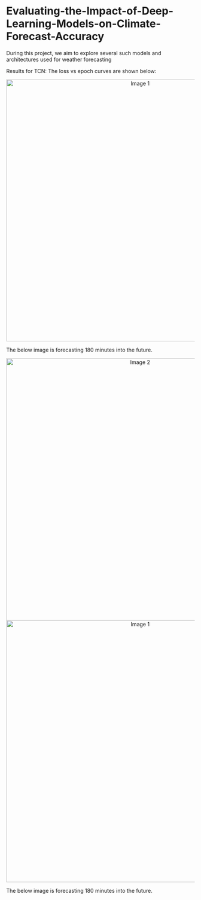 # Evaluating-the-Impact-of-Deep-Learning-Models-on-Climate-Forecast-Accuracy
 During this project, we aim to explore several such models and architectures used for weather forecasting

 
Results for TCN:
The loss vs epoch curves are shown below:
<p align="center">
  <img src="https://github.com/KoushikKaranGeethaNagaraj/Evaluating-the-Impact-of-Deep-Learning-Models-on-Climate-Forecast-Accuracy/assets/116392599/e782dc4e-38ea-4f5c-a39b-0ab53d5e63fd" alt="Image 1" width="700" height="700"/>
</p>
The below image is forecasting 180 minutes into the future.
<p align="center">
  <img src="![image](https://github.com/KoushikKaranGeethaNagaraj/Evaluating-the-Impact-of-Deep-Learning-Models-on-Climate-Forecast-Accuracy/assets/116392599/c830f16d-3365-440c-8ebd-71c23474a438)" alt="Image 2" width="700" height="700/>
</p>

Results for TCN Modified:
The loss vs epoch curves are shown below:
<p align="center">
  <img src="![image](https://github.com/KoushikKaranGeethaNagaraj/Evaluating-the-Impact-of-Deep-Learning-Models-on-Climate-Forecast-Accuracy/assets/116392599/c3cabfbf-839e-4f7f-bd8e-e203b0f840b0)
" alt="Image 1" width="700" height="700"/>
 </p>
 The below image is forecasting 180 minutes into the future.
<p align="center">
  <img src="https://github.com/KoushikKaranGeethaNagaraj/Evaluating-the-Impact-of-Deep-Learning-Models-on-Climate-Forecast-Accuracy/assets/116392599/964c9906-655d-4343-9341-1380504bf4f6" alt="Image 2" width="700" height="700/>
</p>





